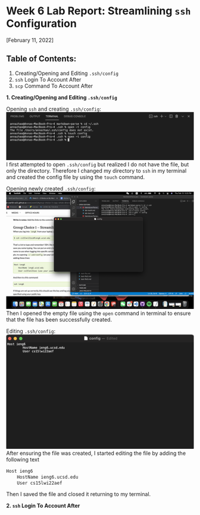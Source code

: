 # Week 6 Lab Report: Streamlining `ssh` Configuration
[February 11, 2022]

## Table of Contents:
1. Creating/Opening and Editing `.ssh/config`
2. `ssh` Login To Account After 
3. `scp` Command To Account After

**1. Creating/Opening and Editing `.ssh/config`**

Opening `ssh` and creating `.ssh/config`:
![Image](Images3/creatingConfig.png)
I first attempted to open `.ssh/config` but realized I do not have the file, but only the directory. Therefore I changed my directory to `ssh` in my terminal and created the config file by using the `touch` command. 

Opening newly created `.ssh/config`:
![Image](Images3/creatingConfig2.png)
Then I opened the empty file using the `open` command in terminal to ensure that the file has been successfully created.

Editing `.ssh/config`:
![Image](Images3/editingConfig.png)
After ensuring the file was created, I started editing the file by adding the following text
```
Host ieng6
    HostName ieng6.ucsd.edu
    User cs15lwi22aef
```
Then I saved the file and closed it returning to my terminal.

**2. `ssh` Login To Account After**